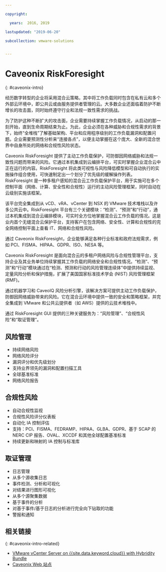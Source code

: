 ```yaml
---

copyright:

  years:  2016, 2019

lastupdated: "2019-06-20"

subcollection: vmware-solutions


---
```


# Caveonix RiskForesight
{: #caveonix-intro}

经历数字转型的企业将采用混合云策略，其中将工作负载同时包含在私有云和多个外部云环境中，即公共云或由服务提供者管理的云。大多数企业还面临着防护不断增长的攻击面，同时始终遵守行业和法规一致性需求的挑战。

为了防护这种不断扩大的攻击面，企业需要持续掌握工作负载情况，从启动的那一刻开始，直到生命周期结束为止。为此，企业必须在各种威胁和合规性需求的背景下，始终“全堆栈”了解基础架构、平台和应用程序级别的工作负载漏洞和配置问题。企业需要预测性分析来“连接各点”，以便主动掌握在这个庞大、全新的混合世界中自身所处的网络和合规性风险状态。


Caveonix RiskForesight 提供了主动工作负载保护，可防御因网络威胁和法规一致性问题而带来的风险。它通过本机集成到云编排平台，可实时掌握企业混合云中正在运行的内容。RiskForesight 将此类可视性与风险降低模型和可自动执行的实施操作组合使用，可快速制定出一个划分了优先级的缓解操作列表。RiskForesight 是一种多租户感知的混合云工作负载保护平台，用于实施可在多个控制平面（网络、计算、安全性和合规性）运行的主动风险管理框架，同时自动在云级别实施该框架。

该平台完全集成到从 vCD、vRA、vCenter 到 NSX 的 VMware 技术堆栈以及许多公共云中。RiskForesight 平台有三个关键模块：“检测”、“预测”和“行动”，通过本机集成到混合云编排模块，可实时全方位地掌握混合云工作负载的情况。这是业内首个无缝混合云保护平台，支持客户在包含网络、安全性、计算和合规性的完全网络控制平面上查看 IT、网络和合规性风险。

通过 Caveonix RiskForesight，企业能够满足各种行业标准和政府法规需求，例如 PCI、FISMA、HIPAA、GDPR、ISO、NESA 等。

Caveonix RiskForesight 是面向混合云的多租户网络风险与合规性管理平台，支持企业及其业务单位持续掌握其工作负载的网络安全和合规性情况。“检测”、“预测”和“行动”模块通过在“检测、预测和行动的风险管理连续体”中提供持续监视、定量风险分析和保护措施，扩展了美国国家标准技术学会 (NIST) 风险管理框架 (RMF)。

通过机器学习和 CaveoIQ 风险分析引擎，该解决方案可提供主动工作负载保护，防御因网络威胁带来的风险。它在混合云环境中提供一致的安全和策略框架，并完全集成到 VMware 和公共云提供者（如 AWS）提供的云技术堆栈中。

通过 RiskForesight GUI 提供的三种关键服务为：“风险管理”、“合规性风险”和“取证管理”。

## 风险管理

- 持续网络风险
- 网络风险评分
- 漏洞评分和优先级划分
- 支持业界领先的漏洞和配置扫描工具
- 全球基准标准
- 网络风险报告

## 合规性风险

- 自动合规性监视
- 合规性风险评分仪表板
- 自动化 IA 控制评估
- 支持：PCI、FISMA、FEDRAMP、HIPAA、GLBA、GDPR、基于 SCAP 的 NERC CIP 报告、OVAL、XCCDF 和其他全球配置基准标准
- 持续更新和映射的 IA 控制与标准库

## 取证管理

- 日志管理
- 从多个源收集日志
- 事件检测、分析和可视化
- 对结果进行图形可视化
- 从多个源聚集数据
- 基于事件的分析
- 对基于事件/基于日志的分析进行完全向下钻取的功能
- 警报和通知

## 相关链接
{: #caveonix-intro-related}

* [VMware vCenter Server on {{site.data.keyword.cloud}} with Hybridity Bundle](/docs/services/vmwaresolutions/archiref/vcs?topic=vmware-solutions-vcs-hybridity-intro)
* [Caveonix Web 站点](https://www.caveonix.com/)
